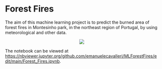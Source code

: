 # Forest Fires

The aim of this machine learning project is to predict the burned area of forest fires in Montesinho park, in the northeast region of Portugal, by using meteorological and other data.

<p align="center">
  <img 
    src="https://photo620x400.mnstatic.com/d5064990d15d1075a0485634955b0e26/montesinho-natural-park.jpg#center"
  >
</p>

The notebook can be viewed at https://nbviewer.jupyter.org/github.com/emanuelecavalleri/MLForestFires/edit/main/Forest_Fires.ipynb.
